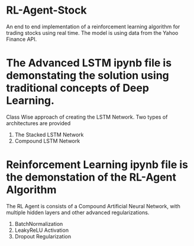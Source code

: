 # RL-Agent-Stock
An end to end implementation of a reinforcement learning algorithm for trading stocks using real time. The model is using data from the Yahoo Finance API.

# The Advanced LSTM ipynb file is demonstating the solution using traditional concepts of Deep Learning.
Class Wise approach of creating the LSTM Network. Two types of architectures are provided
1.   The Stacked LSTM Network
2.   Compound LSTM Network

# Reinforcement Learning ipynb file is the demonstation of the RL-Agent Algorithm
The RL Agent is consists of a Compound Artificial Neural Network, with multiple hidden layers and other advanced regularizations.
1.   BatchNormalization
2.   LeakyReLU Activation
3.   Dropout Regularization
